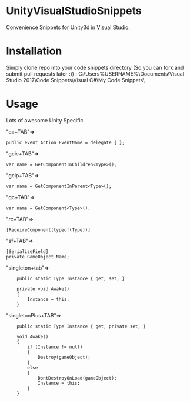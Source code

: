 # UnityVisualStudioSnippets
Convenience Snippets for Unity3d in Visual Studio.

# Installation 
Simply clone repo into your code snippets directory (So you can fork and submit pull requests later :)) :
C:\Users\%USERNAME%\Documents\Visual Studio 2017\Code Snippets\Visual C#\My Code Snippets\

# Usage
Lots of awesome Unity Specific 

"ea+TAB"=>     
```
public event Action EventName = delegate { };
```

"gcic+TAB"=>     
```
var name = GetComponentInChildren<Type>();
```

"gcip+TAB"=>     
```
var name = GetComponentInParent<Type>();
```

"gc+TAB"=>
```
var name = GetComponent<Type>();
```

"rc+TAB"=>
```
[RequireComponent(typeof(Type))]
```

"sf+TAB"=>
```
[SerializeField]
private GameObject Name;
```

"singleton+tab"=>
```
    public static Type Instance { get; set; }

    private void Awake()
    {
        Instance = this;
    }
```

"singletonPlus+TAB"=>
```
    public static Type Instance { get; private set; }

    void Awake()
    {
        if (Instance != null)
        {
            Destroy(gameObject);
        }
        else
        {
            DontDestroyOnLoad(gameObject);
            Instance = this;
        }
    }
```
